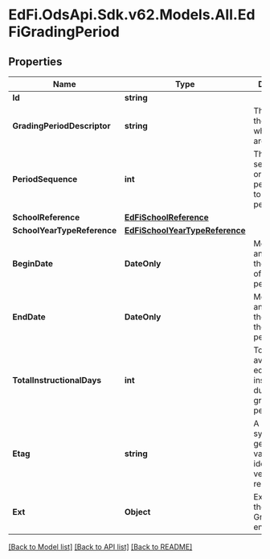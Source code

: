 # EdFi.OdsApi.Sdk.v62.Models.All.EdFiGradingPeriod

## Properties

Name | Type | Description | Notes
------------ | ------------- | ------------- | -------------
**Id** | **string** |  | [optional] 
**GradingPeriodDescriptor** | **string** | The name of the period for which grades are reported. | 
**PeriodSequence** | **int** | The sequential order of this period relative to other periods. | 
**SchoolReference** | [**EdFiSchoolReference**](EdFiSchoolReference.md) |  | 
**SchoolYearTypeReference** | [**EdFiSchoolYearTypeReference**](EdFiSchoolYearTypeReference.md) |  | 
**BeginDate** | **DateOnly** | Month, day, and year of the first day of the grading period. | 
**EndDate** | **DateOnly** | Month, day, and year of the last day of the grading period. | 
**TotalInstructionalDays** | **int** | Total days available for educational instruction during the grading period. | 
**Etag** | **string** | A unique system-generated value that identifies the version of the resource. | [optional] 
**Ext** | **Object** | Extensions to the GradingPeriod entity. | [optional] 

[[Back to Model list]](../README.md#documentation-for-models) [[Back to API list]](../README.md#documentation-for-api-endpoints) [[Back to README]](../README.md)

